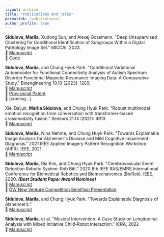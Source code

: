```yaml
---
layout: archive
title: "Publications and Talks"
permalink: /publications/
author_profile: true
---
```


**Sidulova, Mariia**, Xudong Sun, and Alexej Gossmann. "Deep Unsupervised Clustering for Conditional Identification of Subgroups Within a Digital Pathology Image Set."  MICCAI, 2023. <br /> 
:page_with_curl: [Manuscript](https://doi.org/10.1007/978-3-031-43993-3_64)<br /> 
:floppy_disk: [Code](https://github.com/DIDSR/DomId.git)<br /> 

**Sidulova, Mariia**, and Chung Hyuk Park. "Conditional Variational Autoencoder for Functional Connectivity Analysis of Autism Spectrum Disorder Functional Magnetic Resonance Imaging Data: A Comparative Study." Bioengineering 10.10 (2023): 1209. <br /> 
:page_with_curl: [Manuscript](https://doi.org/10.3390/bioengineering10101209)<br /> 
:green_book: [Provisional Patent](https://technologies.research.gwu.edu/technology/52526)<br /> 
:floppy_disk: [coming...]<br /> 


Xie, Baijun, **Mariia Sidulova**, and Chung Hyuk Park. "Robust multimodal emotion recognition from conversation with transformer-based crossmodality fusion." Sensors 21.14 (2021): 4913.<br /> 
:page_with_curl: [Manuscript](https://www.mdpi.com/1424-8220/21/14/4913) <br /> 


**Sidulova, Mariia**, Nina Nehme, and Chung Huyk Park. "Towards Explainable Image Analysis for Alzheimer's Disease and Mild Cognitive Impairment Diagnosis." 2021 IEEE Applied Imagery Pattern Recognition Workshop (AIPR). IEEE, 2021.<br /> 
:page_with_curl: [Manuscript](https://ieeexplore.ieee.org/abstract/document/9762082) <br /> 


**Sidulova, Mariia**, Ria Kim, and Chung Hyuk Park. "Cerebrovascular Event Detection Robotic System: Rob Bitt." 2020 8th IEEE RAS/EMBS International Conference for Biomedical Robotics and Biomechatronics (BioRob). IEEE, 2020. ***(Best Student Paper Award Nominee)*** <br /> 
:page_with_curl: [Manuscript](10.1109/BioRob49111.2020.9224350)<br /> 
:movie_camera: [GW New Venture Competition Semifinal Presentation](https://youtu.be/oBC4A1O67VM)

**Sidulova, Mariia**, and Chung Hyuk Park. "Towards Explainable Diagnosis of Alzheimer’s."<br /> 
:page_with_curl: [Manuscript](http://ras.papercept.net/images/temp/IROS/files/3715.pdf)<br /> 


**Sidulova, Mariia**, et al. "Musical Intervention: A Case Study on Longitudinal Analysis with Mixed Initiative Child-Robot Interaction." ICRA, 2022 <br /> 
:page_with_curl: [Manuscript](https://mypersonalrobots.org/s/Sidulova_ERREM_2022.pdf)

